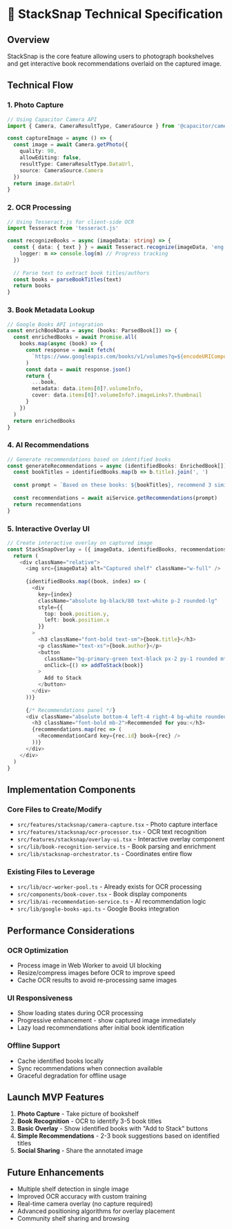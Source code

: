 # 📸 StackSnap Technical Specification

## Overview
StackSnap is the core feature allowing users to photograph bookshelves and get interactive book recommendations overlaid on the captured image.

## Technical Flow

### 1. Photo Capture
```typescript
// Using Capacitor Camera API
import { Camera, CameraResultType, CameraSource } from '@capacitor/camera'

const captureImage = async () => {
  const image = await Camera.getPhoto({
    quality: 90,
    allowEditing: false,
    resultType: CameraResultType.DataUrl,
    source: CameraSource.Camera
  })
  return image.dataUrl
}
```

### 2. OCR Processing
```typescript
// Using Tesseract.js for client-side OCR
import Tesseract from 'tesseract.js'

const recognizeBooks = async (imageData: string) => {
  const { data: { text } } = await Tesseract.recognize(imageData, 'eng', {
    logger: m => console.log(m) // Progress tracking
  })
  
  // Parse text to extract book titles/authors
  const books = parseBookTitles(text)
  return books
}
```

### 3. Book Metadata Lookup
```typescript
// Google Books API integration
const enrichBookData = async (books: ParsedBook[]) => {
  const enrichedBooks = await Promise.all(
    books.map(async (book) => {
      const response = await fetch(
        `https://www.googleapis.com/books/v1/volumes?q=${encodeURIComponent(book.title + ' ' + book.author)}`
      )
      const data = await response.json()
      return {
        ...book,
        metadata: data.items[0]?.volumeInfo,
        cover: data.items[0]?.volumeInfo?.imageLinks?.thumbnail
      }
    })
  )
  return enrichedBooks
}
```

### 4. AI Recommendations
```typescript
// Generate recommendations based on identified books
const generateRecommendations = async (identifiedBooks: EnrichedBook[]) => {
  const bookTitles = identifiedBooks.map(b => b.title).join(', ')
  
  const prompt = `Based on these books: ${bookTitles}, recommend 3 similar books that would fit this collection.`
  
  const recommendations = await aiService.getRecommendations(prompt)
  return recommendations
}
```

### 5. Interactive Overlay UI
```typescript
// Create interactive overlay on captured image
const StackSnapOverlay = ({ imageData, identifiedBooks, recommendations }) => {
  return (
    <div className="relative">
      <img src={imageData} alt="Captured shelf" className="w-full" />
      
      {identifiedBooks.map((book, index) => (
        <div 
          key={index}
          className="absolute bg-black/80 text-white p-2 rounded-lg"
          style={{
            top: book.position.y,
            left: book.position.x
          }}
        >
          <h3 className="font-bold text-sm">{book.title}</h3>
          <p className="text-xs">{book.author}</p>
          <button 
            className="bg-primary-green text-black px-2 py-1 rounded mt-1 text-xs"
            onClick={() => addToStack(book)}
          >
            Add to Stack
          </button>
        </div>
      ))}
      
      {/* Recommendations panel */}
      <div className="absolute bottom-4 left-4 right-4 bg-white rounded-xl p-4">
        <h3 className="font-bold mb-2">Recommended for you:</h3>
        {recommendations.map(rec => (
          <RecommendationCard key={rec.id} book={rec} />
        ))}
      </div>
    </div>
  )
}
```

## Implementation Components

### Core Files to Create/Modify
- `src/features/stacksnap/camera-capture.tsx` - Photo capture interface
- `src/features/stacksnap/ocr-processor.tsx` - OCR text recognition
- `src/features/stacksnap/overlay-ui.tsx` - Interactive overlay component
- `src/lib/book-recognition-service.ts` - Book parsing and enrichment
- `src/lib/stacksnap-orchestrator.ts` - Coordinates entire flow

### Existing Files to Leverage
- `src/lib/ocr-worker-pool.ts` - Already exists for OCR processing
- `src/components/book-cover.tsx` - Book display components
- `src/lib/ai-recommendation-service.ts` - AI recommendation logic
- `src/lib/google-books-api.ts` - Google Books integration

## Performance Considerations

### OCR Optimization
- Process image in Web Worker to avoid UI blocking
- Resize/compress images before OCR to improve speed
- Cache OCR results to avoid re-processing same images

### UI Responsiveness
- Show loading states during OCR processing
- Progressive enhancement - show captured image immediately
- Lazy load recommendations after initial book identification

### Offline Support
- Cache identified books locally
- Sync recommendations when connection available
- Graceful degradation for offline usage

## Launch MVP Features
1. **Photo Capture** - Take picture of bookshelf
2. **Book Recognition** - OCR to identify 3-5 book titles
3. **Basic Overlay** - Show identified books with "Add to Stack" buttons
4. **Simple Recommendations** - 2-3 book suggestions based on identified titles
5. **Social Sharing** - Share the annotated image

## Future Enhancements
- Multiple shelf detection in single image
- Improved OCR accuracy with custom training
- Real-time camera overlay (no capture required)
- Advanced positioning algorithms for overlay placement
- Community shelf sharing and browsing